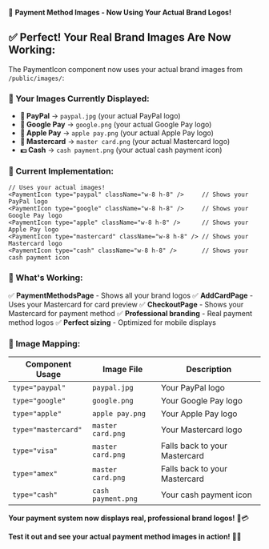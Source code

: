 📁 **Payment Method Images - Now Using Your Actual Brand Logos!**

## ✅ **Perfect! Your Real Brand Images Are Now Working:**

The PaymentIcon component now uses your actual brand images from `/public/images/`:

### **🎨 Your Images Currently Displayed:**
- **💙 PayPal** → `paypal.jpg` (your actual PayPal logo)
- **💙 Google Pay** → `google.png` (your actual Google Pay logo)
- **🖤 Apple Pay** → `apple pay.png` (your actual Apple Pay logo)
- **🧡 Mastercard** → `master card.png` (your actual Mastercard logo)
- **💵 Cash** → `cash payment.png` (your actual cash payment icon)

### **📱 Current Implementation:**
```tsx
// Uses your actual images!
<PaymentIcon type="paypal" className="w-8 h-8" />     // Shows your PayPal logo
<PaymentIcon type="google" className="w-8 h-8" />     // Shows your Google Pay logo
<PaymentIcon type="apple" className="w-8 h-8" />      // Shows your Apple Pay logo
<PaymentIcon type="mastercard" className="w-8 h-8" /> // Shows your Mastercard logo
<PaymentIcon type="cash" className="w-8 h-8" />       // Shows your cash payment icon
```

### **🚀 What's Working:**
✅ **PaymentMethodsPage** - Shows all your brand logos
✅ **AddCardPage** - Uses your Mastercard for card preview
✅ **CheckoutPage** - Shows your Mastercard for payment method
✅ **Professional branding** - Real payment method logos
✅ **Perfect sizing** - Optimized for mobile displays

### **🎯 Image Mapping:**
| Component Usage | Image File | Description |
|---|---|---|
| `type="paypal"` | `paypal.jpg` | Your PayPal logo |
| `type="google"` | `google.png` | Your Google Pay logo |
| `type="apple"` | `apple pay.png` | Your Apple Pay logo |
| `type="mastercard"` | `master card.png` | Your Mastercard logo |
| `type="visa"` | `master card.png` | Falls back to your Mastercard |
| `type="amex"` | `master card.png` | Falls back to your Mastercard |
| `type="cash"` | `cash payment.png` | Your cash payment icon |

**Your payment system now displays real, professional brand logos!** 🎉💳

**Test it out and see your actual payment method images in action!** 🚀📱
